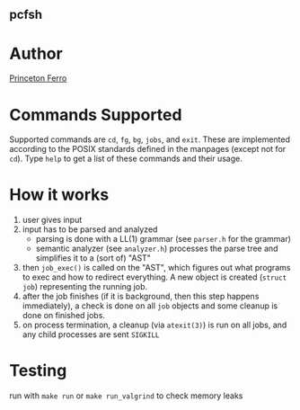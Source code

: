 pcfsh
-----

# Author
[Princeton Ferro](mailto:pferro@u.rochester.edu)

# Commands Supported
Supported commands are `cd`, `fg`, `bg`, `jobs`, and `exit`. These are implemented according to the POSIX standards defined in the manpages (except not for `cd`). Type `help` to get a list of these commands and their usage.

# How it works
1. user gives input
2. input has to be parsed and analyzed
    - parsing is done with a LL(1) grammar (see `parser.h` for the grammar)
    - semantic analyzer (see `analyzer.h`) processes the parse tree and simplifies it to a (sort of) "AST"
3. then `job_exec()` is called on the "AST", which figures out what programs to exec and how to redirect everything. A new object is created (`struct job`) representing the running job.
4. after the job finishes (if it is background, then this step happens immediately), a check is done on all `job` objects and some cleanup is done on finished jobs.
5. on process termination, a cleanup (via `atexit(3)`) is run on all jobs, and any child processes are sent `SIGKILL`

# Testing
run with `make run` or `make run_valgrind` to check memory leaks

